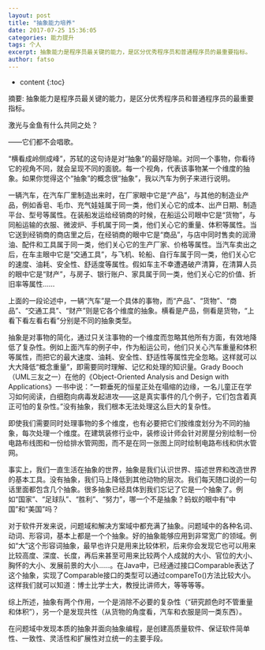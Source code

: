 ```yaml
---
layout: post
title: "抽象能力培养"
date: 2017-07-25 15:36:05
categories: 能力提升
tags: 个人
excerpt: 抽象能力是程序员最关键的能力，是区分优秀程序员和普通程序员的最重要指标。
author: fatso
---
```


* content
{:toc}

摘要: 抽象能力是程序员最关键的能力，是区分优秀程序员和普通程序员的最重要指标。

激光与金鱼有什么共同之处？

——它们都不会唱歌。

“横看成岭侧成峰”，苏轼的这句诗是对“抽象”的最好隐喻。对同一个事物，你看待它的视角不同，就会呈现不同的面貌。每一个视角，代表该事物某一个维度的抽象。如果你觉得这个“抽象”的概念很“抽象”，我以汽车为例子来进行说明。

一辆汽车，在汽车厂里制造出来时，在厂家眼中它是“产品”，与其他的制造业产品，例如香皂、毛巾、充气娃娃属于同一类，他们关心它的成本、出产日期、制造平台、型号等属性。在装船发运给经销商的时候，在船运公司眼中它是“货物”，与同船运输的衣服、微波炉、手机属于同一类，他们关心它的重量、体积等属性。当它送到经销商的商店里之后，在经销商的眼中它是“商品”，与店中同时售卖的润滑油、配件和工具属于同一类，他们关心它的生产厂家、价格等属性。当汽车卖出之后，在车主眼中它是“交通工具”，与飞机、轮船、自行车属于同一类，他们关心它的速度、油耗、安全性、舒适度等属性。假如车主不幸遭遇破产清算，在清算人员的眼中它是“财产”，与房子、银行账户、家具属于同一类，他们关心它的价值、折旧率等属性……

上面的一段论述中，一辆“汽车”是一个具体的事物，而“产品”、“货物”、“商品”、“交通工具”、“财产”则是它各个维度的抽象。横看是产品，侧看是货物，“上看下看左看右看”分别是不同的抽象类型。

抽象是对事物的简化，通过只关注事物的一个维度而忽略其他所有方面，有效地降低了复杂性。例如上面汽车的例子中，作为船运公司，他们只关心汽车重量和体积等属性，而把它的最大速度、油耗、安全性、舒适性等属性完全忽略。这样就可以大大降低“概念重量”，即需要同时理解、记忆和处理的知识量。Grady Booch（UML三友之一）在他的《Object-Oriented Analysis and Design with Applications》一书中说：“一颗垂死的恒星正处在塌缩的边缘，一名儿童正在学习如何阅读，白细胞向病毒发起进攻——这是真实事件的几个例子，它们包含着真正可怕的复杂性。”没有抽象，我们根本无法处理这么巨大的复杂性。

即使我们需要同时处理事物的多个维度，也有必要把它们按维度划分为不同的抽象，每次处理一个维度。在建筑装修行业中，装修设计师会针对房屋分别绘制一份电路布线图和一份给排水管网图，而不是在同一张图上同时绘制电路布线和供水管网。

事实上，我们一直生活在抽象的世界，抽象是我们认识世界、描述世界和改造世界的基本工具。没有抽象，我们马上降低到其他动物的层次。我们每天随口说的一句话里面都包含几个抽象。很多抽象已经具体到我们忘记了它是一个抽象了。例如“国家”、“足球队”、“胜利”、“努力”，哪一个不是抽象？蚂蚁的眼中有“中国”和“美国”吗？

对于软件开发来说，问题域和解决方案域中都充满了抽象。问题域中的各种名词、动词、形容词，基本上都是一个个抽象。好的抽象能够应用到非常宽广的领域。例如“大”这个形容词抽象，最早也许只是用来比较体积，后来你会发现它也可以用来比较高度、深度、长度，再后来甚至可用来比较两个人成就的大小、官位的大小、胸怀的大小、发展前景的大小……。在Java中，已经通过接口Comparable表达了这个抽象，实现了Comparable接口的类型可以通过compareTo()方法比较大小。这样我们就可以知道：博士比学士大，教授比讲师大，等等等等。

综上所述，抽象有两个作用，一个是消除不必要的复杂性（“研究颜色时不管重量和体积”），另一个是发现共性（从货物的角度看，汽车和衣服是同一类东西）。

在问题域中发现本质的抽象并面向抽象编程，是创建高质量软件、保证软件简单性、一致性、灵活性和扩展性对立统一的主要手段。